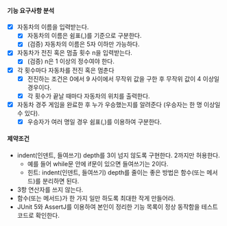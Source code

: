 #### 기능 요구사항 분석
- [x] 자동차의 이름을 입력받는다.
  - [x] 자동차의 이름은 쉼표(,)를 기준으로 구분한다.
  - [x] (검증) 자동차의 이름은 5자 이하만 가능하다.
- [x] 자동차가 전진 혹은 멈출 횟수 n을 입력받는다.
  - [x] (검증) n은 1 이상의 정수여야 한다.
- [x] 각 횟수마다 자동차를 전진 혹은 멈춘다
  - [x] 전진하는 조건은 0에서 9 사이에서 무작위 값을 구한 후 무작위 값이 4 이상일 경우이다.
  - [x] 각 횟수가 끝날 때마다 자동차의 위치를 출력한다.
- [x] 자동차 경주 게임을 완료한 후 누가 우승했는지를 알려준다 (우승자는 한 명 이상일 수 있다).
  - [x] 우승자가 여러 명일 경우 쉼표(,)를 이용하여 구분한다.

#### 제약조건
- indent(인덴트, 들여쓰기) depth를 3이 넘지 않도록 구현한다. 2까지만 허용한다.
  - 예를 들어 while문 안에 if문이 있으면 들여쓰기는 2이다.
  - 힌트: indent(인덴트, 들여쓰기) depth를 줄이는 좋은 방법은 함수(또는 메서드)를 분리하면 된다.
- 3항 연산자를 쓰지 않는다.
- 함수(또는 메서드)가 한 가지 일만 하도록 최대한 작게 만들어라.
- JUnit 5와 AssertJ를 이용하여 본인이 정리한 기능 목록이 정상 동작함을 테스트 코드로 확인한다.